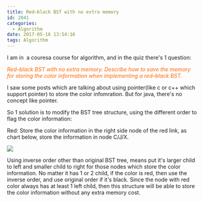 ```yaml
---
title: Red–black BST with no extra memory
id: 2841
categories:
  - Algorithm
date: 2017-05-16 13:54:16
tags: Algorithm
---
```


I am in  a couresa course for algorithm, and in the quiz there's 1 question:

<span style="color: #ff6600;">_Red–black BST with no extra memory. Describe how to save the memory for storing the color information when implementing a red–black BST._</span>

I saw some posts which are talking about using pointer(like c or c++ which support pointer) to store the color infomration. But for java, there's no concept like pointer.

So 1 solution is to modify the BST tree structure, using the different order to flag the color information:

Red: Store the color information in the right side node of the red link, as chart below, store the information in node C/J/X.

[![](http://blog-sealyu.rhcloud.com/wp-content/uploads/2017/05/Screen-Shot-2017-05-16-at-10.34.29-AM.png)](http://blog-sealyu.rhcloud.com/wp-content/uploads/2017/05/Screen-Shot-2017-05-16-at-10.34.29-AM.png)

Using inverse order other than original BST tree, means put it's larger child to left and smaller child to right for those nodes which store the color information. No matter it has 1 or 2 child, if the color is red, then use the inverse order, and use original order if it's black. Since the node with red color always has at least 1 left child, then this structure will be able to store the color information without any extra memory cost.